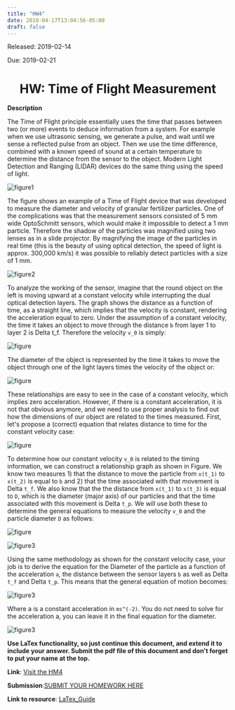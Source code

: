 ```yaml
---
title: "HW4"
date: 2018-04-17T13:04:56-05:00
draft: false
---
```


Released: 2019-02-14

Due: 2019-02-21

<center><h1> HW: Time of Flight Measurement </h1></center>

**Description**

The Time of Flight principle essentially uses the time that passes between two (or more) events to deduce information from a system. For example when we use ultrasonic sensing, we generate a pulse, and wait until we sense a reflected pulse from an object. Then we use the time difference, combined with a known speed of sound at a certain temperature to determine the distance from the sensor to the object. Modern Light Detection and Ranging (LIDAR) devices do the same thing using the speed of light.

![figure1](https://localhost:1313/hw/hw_timeflight/HW_TimeOfFlightMeasurement1.PNG)  

The figure shows an example of a Time of Flight device that was developed to measure the diameter and velocity of granular fertilizer particles. One of the complications was that the measurement sensors consisted of 5 mm wide OptoSchmitt sensors, which would make it impossible to detect a 1 mm particle. Therefore the shadow of the particles was magnified using two lenses as in a slide projector. By magnifying the image of the particles in real time (this is the beauty of using optical detection, the speed of light is approx. 300,000 km/s) it was possible to reliably detect particles with a size of 1 mm.

![figure2](https://localhost:1313/hw/hw_timeflight/HW_TimeOfFlightMeasurement2.PNG)

To analyze the working of the sensor, imagine that the round object on the left is moving upward at a constant velocity while interrupting the dual optical detection layers. The graph shows the distance as a function of time, as a straight line, which implies that the velocity is constant, rendering the acceleration equal to zero. Under the assumption of a constant velocity, the time it takes an object to move through the distance ```b``` from layer 1 to layer 2 is Delta t_f. Therefore the velocity ```v_0``` is simply:

![figure](https://localhost:1313/hw/hw_timeflight/TF1.png)

The diameter of the object is represented by the time it takes to move the object through one of the light layers times the velocity of the object or:

![figure](https://localhost:1313/hw/hw_timeflight/TF2.png)

These relationships are easy to see in the case of a constant velocity, which implies zero acceleration. However, if there is a constant acceleration, it is not that obvious anymore, and we need to use proper analysis to find out how the dimensions of our object are related to the times measured. First, let's propose a (correct) equation that relates distance to time for the constant velocity case:

![figure](https://localhost:1313/hw/hw_timeflight/TF3.png)

To determine how our constant velocity ```v_0``` is related to the timing information, we can construct a relationship graph as shown in Figure. We know two measures 1) that the distance to move the particle from ```x(t_1)``` to ```x(t_2)``` is equal to ```b``` and 2) that the time associated with that movement is Delta ```t_f```. We also know that the the distance from ```x(t_1)``` to ```x(t_3)``` is equal to ```D```, which is the diameter (major axis) of our particles and that the time associated with this movement is Delta ```t_p```. We will use both these to determine the general equations to measure the velocity ```v_0``` and the particle diameter ```D``` as follows:

![figure](https://localhost:1313/hw/hw_timeflight/TF4-13.png)

![figure3](https://localhost:1313/hw/hw_timeflight/HW_TimeOfFlightMeasurement3.PNG)

Using the same methodology as shown for the constant velocity case, your job is to derive the equation for the Diameter of the particle as a function of the acceleration ```a```, the distance between the sensor layers ```b``` as well as Delta ```t_f``` and Delta ```t_p```. This means that the general equation of motion becomes:

![figure3](https://localhost:1313/hw/hw_timeflight/TF14.png)

Where a is a constant acceleration in ```ms^(-2)```. You do not need to solve for the acceleration a, you can leave it in the final equation for the diameter.

![figure3](https://localhost:1313/hw/hw_timeflight/TF15.png)

**Use LaTex functionality, so just continue this document, and extend it to include your answer. Submit the pdf file of this document and don't forget to put your name at the top.**

**Link**: [Visit the HM4](https://localhost:1313/hw/HW_TheveninEquivalents )

**Submission**:[SUBMIT YOUR HOMEWORK HERE]()

**Link to resource**: [LaTex_Guide](https://localhost:1313/resources/LaTex_Guide.md)
